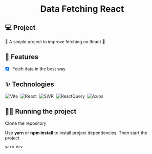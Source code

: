 <h1 align="center">
  Data Fetching React
</h1>

## 💻 Project

🚧 A simple project to improve fetching on React 🚀

## 🔨 Features

- [x] Fetch data in the best way

## ✨ Technologies
![Vite](https://img.shields.io/badge/-Vite-05122A?style=flat&logo=vite)&nbsp;
![React](https://img.shields.io/badge/-React-05122A?style=flat&logo=react)&nbsp;
![SWR](https://img.shields.io/badge/-SWR-05122A?style=flat&logo=swr)&nbsp;
![ReactQuery](https://img.shields.io/badge/-ReactQuery-05122A?style=flat&logo=reactquery)&nbsp;
![Axios](https://img.shields.io/badge/-Axios-05122A?style=flat&logo=axios)&nbsp;

## 🏃‍♂️ Running the project

Clone the repository

Use **yarn** or **npm install** to install project dependencies.
Then start the project.

```cl
yarn dev
```
